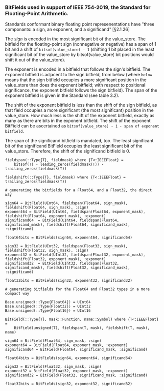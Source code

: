 ### BitFields used in support of IEEE 754-2019, the Standard for Floating-Point Arithmetic.

Standards conformant binary floating point represenentations
have "three componants: a sign, an exponent, and a significand" [§2.1.26]

The _sign_ is encoded in the most significant bit of the value_store.
The bitfield for the floating-point sign (nonnegative or negative)
has a span of 1 bit and a shift of `bitsof(value_store) - 1`
(shifting 1 bit placed in the least significant bit of the value_store
by bitsof(value_store) bit positions would shift it out of the value_store).

The exponent is encoded in a bitfield that follows the sign's bitfield.
The exponent bitfield is adjacent to the sign bitfield, from below
(where `below` means that the sign bitfield occupies a more significant
position in the value_store than does the exponent bitfield; with
respect to positional significance, the exponent bitfield follows
the sign bitfield).  The span of the exponent bitfield is given
in the Standard (see table 3.2).

The shift of the exponent bitfield is less than the shift of the
sign bitfield, as that field occupies a more significant (the most
significant) position in the value_store.  How much less is the 
shift of the exponent bitfield, exactly as many as there are
bits in the exponent bitfield.  The shift of the exponent BitField
can be ascertained as
`bitsof(value_store) - 1 - span of exponent bitfield`.

The span of the significand bitfield is mandated, too.
The least significant bit of the significand BitField
occupies the least significant bit of the value_store.
Therefore, the shift of the significand bitfield is 0.

```
fieldspan(::Type{T}, fieldmask) where {T<:IEEEFloat} =
    bitsof(T) - leading_zeros(fieldmask(T)) - trailing_zeros(fieldmask(T))

fieldshift(::Type{T}, fieldmask) where {T<:IEEEFloat} = trailing_zeros(fieldmask(T))

# generating the bitfields for a Float64, and a Float32, the direct way

sign64 = BitField(UInt64, fieldspan(Float64, sign_mask), fieldshift(Float64, sign_mask), :sign)
exponent64 = BitField(UInt64, fieldspan(Float64, exponent_mask), fieldshift(Float64, exponent_mask), :exponent)
significand64  = BitField(UInt64, fieldspan(Float64, significand_mask), fieldshift(Float64, significand_mask), :significand)

float64bits = BitFields(sign64, exponent64, significand64)

sign32 = BitField(UInt32, fieldspan(Float32, sign_mask), fieldshift(Float32, sign_mask), :sign)
exponent32 = BitField(UInt32, fieldspan(Float32, exponent_mask), fieldshift(Float32, exponent_mask), :exponent)
significand32  = BitField(UInt32, fieldspan(Float32, significand_mask), fieldshift(Float32, significand_mask), :significand)

float32bits = BitFields(sign32, exponent32, significand32)
```

```
# generating bitfields for the Float64 and Float32 types in a more compact way

Base.unsigned(::Type{Float64}) = UInt64
Base.unsigned(::Type{Float32}) = UInt32
Base.unsigned(::Type{Float16}) = UInt16

BitField(::Type{T}, mask::Function, name::Symbol) where {T<:IEEEFloat} =
    BitField(unsigned(T), fieldspan(T, mask), fieldshift(T, mask), name)

sign64 = BitField(Float64, sign_mask, :sign)
exponent64 = BitField(Float64, exponent_mask, :exponent)
significand64 = BitField(Float64, significand_mask, :significand)

float64bits = BitFields(sign64, exponent64, significand64)

sign32 = BitField(Float32, sign_mask, :sign)
exponent32 = BitField(Float32, exponent_mask, :exponent)
significand32 = BitField(Float32, significand_mask, :significand)

float32bits = BitFields(sign32, exponent32, significand32)
```

```
